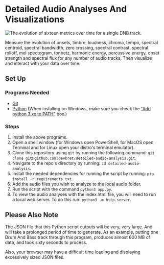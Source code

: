 # Detailed Audio Analyses And Visualizations

![The evolution of sixteen metrics over time for a single DNB track.](https://hosting.photobucket.com/bbcfb0d4-be20-44a0-94dc-65bff8947cf2/9b9a3c2a-87bb-416f-bc4a-953e594fea16.png)

Measure the evolution of onsets, timbre, loudness, chroma, tempo, spectral centroid, spectral bandwidth, zero crossing, spectral contrast, spectral rolloff, mel spectogram, tonnetz, harmonic energy, percussive energy, onset strength and spectral flux for any number of audio tracks. Then visualize and interact with your data over time.

## Set Up

### Programs Needed

- [Git](https://git-scm.com/downloads)
- [Python](https://www.python.org/downloads/) (When installing on Windows, make sure you check the ["Add python 3.xx to PATH"](https://hosting.photobucket.com/images/i/bernhoftbret/python.png) box.)

### Steps

1. Install the above programs.
2. Open a shell window (for Windows open PowerShell, for MacOS open Terminal and for Linux open your distro's terminal emulator).
3. Clone this repository using `git` by running the following command: `git clone git@github.com:devbret/detailed-audio-analysis.git`.
4. Navigate to the repo's directory by running: `cd detailed-audio-analysis`.
5. Install the needed dependencies for running the script by running: `pip install -r requirements.txt`.
6. Add the audio files you wish to analyze to the local audio folder.
7. Run the script with the command `python3 app.py`.
8. To view the audio analyses with the index.html file, you will need to run a local web server. To do this run: `python3 -m http.server`.

## Please Also Note

The JSON file that this Python script outputs will be very, very large. And will take a prolonged period of time to generate. As an example, putting one Drum And Bass track through this program, produces almost 600 MB of data, and took sixty seconds to process.

Also, your browser may have a difficult time loading and displaying excessively sized JSON files.
